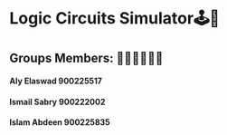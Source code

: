 # Logic Circuits Simulator🕹🔌
## Groups Members: 🧑‍⚕️🧑‍⚕️🧑‍⚕️
#### Aly Elaswad 900225517
#### Ismail Sabry 900222002
#### Islam Abdeen 900225835
